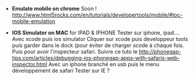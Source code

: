 * **Emulate mobile on chrome** Soon !   
http://www.html5rocks.com/en/tutorials/developertools/mobile/#toc-mobile-emulation

* **IOS Simulator on MAC** for IPAD & IPHONE
Tester sur iphone, ipad....
Avec xcode puis ios simulator Cliquer sur xcode puis developpeur tools 
puis garder dans le dock (pour éviter de charger xcode à chaque fois. Puis pour avoir l'inspecteur safari. 
Suivre ce tuto 
le http://phonegap-tips.com/articles/debugging-ios-phonegap-apps-with-safaris-web-inspector.html
Avec un iphone branché en usb puis le menu développement de safari
Tester sur IE ?